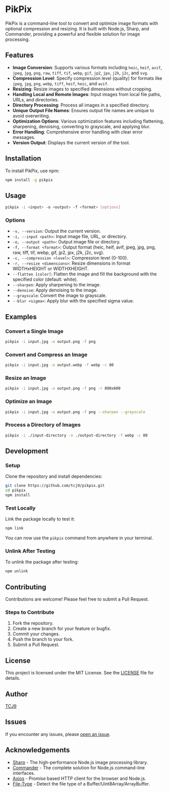 # PikPix

PikPix is a command-line tool to convert and optimize image formats with optional compression and resizing. It is built with Node.js, Sharp, and Commander, providing a powerful and flexible solution for image processing.

## Features

- **Image Conversion**: Supports various formats including `heic`, `heif`, `avif`, `jpeg`, `jpg`, `png`, `raw`, `tiff`, `tif`, `webp`, `gif`, `jp2`, `jpx`, `j2k`, `j2c`, and `svg`.
- **Compression Level**: Specify compression level (quality) for formats like `jpeg`, `jpg`, `png`, `webp`, `tiff`, `heif`, `heic`, and `avif`.
- **Resizing**: Resize images to specified dimensions without cropping.
- **Handling Local and Remote Images**: Input images from local file paths, URLs, and directories.
- **Directory Processing**: Process all images in a specified directory.
- **Unique Output File Names**: Ensures output file names are unique to avoid overwriting.
- **Optimization Options**: Various optimization features including flattening, sharpening, denoising, converting to grayscale, and applying blur.
- **Error Handling**: Comprehensive error handling with clear error messages.
- **Version Output**: Displays the current version of the tool.

## Installation

To install PikPix, use npm:

```bash
npm install -g pikpix
```

## Usage

```bash
pikpix -i <input> -o <output> -f <format> [options]
```

### Options

- `-v, --version`: Output the current version.
- `-i, --input <path>`: Input image file, URL, or directory.
- `-o, --output <path>`: Output image file or directory.
- `-f, --format <format>`: Output format (heic, heif, avif, jpeg, jpg, png, raw, tiff, tif, webp, gif, jp2, jpx, j2k, j2c, svg).
- `-c, --compression <level>`: Compression level (0-100).
- `-r, --resize <dimensions>`: Resize dimensions in format WIDTHxHEIGHT or WIDTHXHEIGHT.
- `--flatten [color]`: Flatten the image and fill the background with the specified color (default: white).
- `--sharpen`: Apply sharpening to the image.
- `--denoise`: Apply denoising to the image.
- `--grayscale`: Convert the image to grayscale.
- `--blur <sigma>`: Apply blur with the specified sigma value.

## Examples

### Convert a Single Image

```bash
pikpix -i input.jpg -o output.png -f png
```

### Convert and Compress an Image

```bash
pikpix -i input.jpg -o output.webp -f webp -c 80
```

### Resize an Image

```bash
pikpix -i input.jpg -o output.png -f png -r 800x600
```

### Optimize an Image

```bash
pikpix -i input.jpg -o output.png -f png --sharpen --grayscale
```

### Process a Directory of Images

```bash
pikpix -i ./input-directory -o ./output-directory -f webp -c 80
```

## Development

### Setup

Clone the repository and install dependencies:

```bash
git clone https://github.com/tcj9/pikpix.git
cd pikpix
npm install
```

### Test Locally

Link the package locally to test it:

```bash
npm link
```

You can now use the `pikpix` command from anywhere in your terminal.

### Unlink After Testing

To unlink the package after testing:

```bash
npm unlink
```

## Contributing

Contributions are welcome! Please feel free to submit a Pull Request.

### Steps to Contribute

1. Fork the repository.
2. Create a new branch for your feature or bugfix.
3. Commit your changes.
4. Push the branch to your fork.
5. Submit a Pull Request.

## License

This project is licensed under the MIT License. See the [LICENSE](LICENSE) file for details.

## Author

[TCJ9](https://github.com/tcj9)

## Issues

If you encounter any issues, please [open an issue](https://github.com/tcj9/pikpix/issues).

## Acknowledgements

- [Sharp](https://github.com/lovell/sharp) - The high-performance Node.js image processing library.
- [Commander](https://github.com/tj/commander.js) - The complete solution for Node.js command-line interfaces.
- [Axios](https://github.com/axios/axios) - Promise based HTTP client for the browser and Node.js.
- [File-Type](https://github.com/sindresorhus/file-type) - Detect the file type of a Buffer/Uint8Array/ArrayBuffer.
